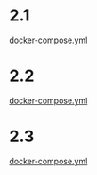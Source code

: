 # 2.1
[docker-compose.yml](https://github.com/yumoL/docker_exercises/blob/master/part2/2.1/docker-compose.yml)

# 2.2
[docker-compose.yml](https://github.com/yumoL/docker_exercises/blob/master/part2/2.2/docker-compose.yml)

# 2.3
[docker-compose.yml](https://github.com/yumoL/docker_exercises/blob/master/part2/2.3/docker-compose.yml)
